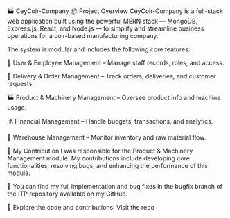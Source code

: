 🏭 CeyCoir-Company
📦 Project Overview
CeyCoir-Company is a full-stack web application built using the powerful MERN stack —
MongoDB, Express.js, React, and Node.js — to simplify and streamline business operations for a coir-based manufacturing company.

The system is modular and includes the following core features:

👥 User & Employee Management – Manage staff records, roles, and access.

🚚 Delivery & Order Management – Track orders, deliveries, and customer requests.

🏭 Product & Machinery Management – Oversee product info and machine usage.

💰 Financial Management – Handle budgets, transactions, and analytics.

🏢 Warehouse Management – Monitor inventory and raw material flow.

🔧 My Contribution
I was responsible for the Product & Machinery Management module.
My contributions include developing core functionalities, resolving bugs, and enhancing the performance of this module.

📂 You can find my full implementation and bug fixes in the bugfix branch of the ITP repository available on my GitHub.

🔗 Explore the code and contributions: Visit the repo
